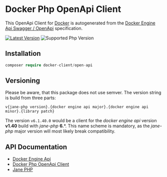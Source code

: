 # Docker Php OpenApi Client

This OpenApi Client for [Docker](https://www.docker.com) is autogenerated from the [Docker Engine Api Swagger / OpenApi](https://docs.docker.com/engine/api/v1.40/) specification.

<a href="https://github.com/DockerPhpClient/OpenApi/releases"><img src="https://img.shields.io/github/v/release/DockerPhpClient/OpenApi?sort=semver&style=flat" alt="Latest Version"></img></a>
<img src="https://img.shields.io/packagist/php-v/docker-client/open-api?style=flat" alt="Supported Php Version"></img>

## Installation
```php
composer require docker-client/open-api
```

## Versioning
Please be aware, that this package does not use semver. The version string is build from three parts:

```v{jane-php version}.{docker engine api major}.{docker engine api minor}.{library patch}```

The version ```v6.1.40.0``` would be a client for the *docker engine api* version **v1.40** build with *jane-php* **6.***.
This name scheme is mandatory, as the *jane-php* major version will most likely break compatibility.  

## API Documentation
- [Docker Engine Api](https://docs.docker.com/engine/api/v1.40/)
- [Docker Php OpenApi Client](https://dockerphpclient.github.io/OpenApi/v6.1.40/index.html)
- [Jane PHP](https://jane.readthedocs.io/en/latest/)
 
